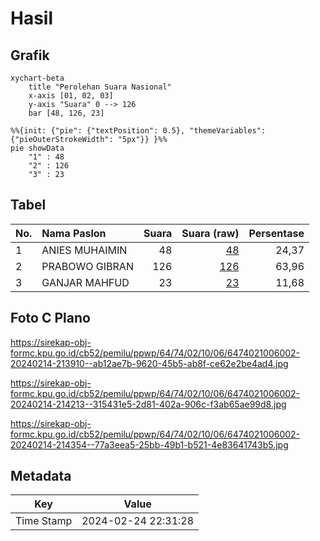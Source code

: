 # Hasil

## Grafik

```mermaid
xychart-beta
    title "Perolehan Suara Nasional"
    x-axis [01, 02, 03]
    y-axis "Suara" 0 --> 126
    bar [48, 126, 23]
```

```mermaid
%%{init: {"pie": {"textPosition": 0.5}, "themeVariables": {"pieOuterStrokeWidth": "5px"}} }%%
pie showData
    "1" : 48
    "2" : 126
    "3" : 23
```

## Tabel

| No. | Nama Paslon    | Suara | Suara (raw) | Persentase |
|:--- |:-------------- | -----:| -----------:| ----------:|
| 1   | ANIES MUHAIMIN | 48    | [48][p-1]   | 24,37      |
| 2   | PRABOWO GIBRAN | 126   | [126][p-2]  | 63,96      |
| 3   | GANJAR MAHFUD  | 23    | [23][p-3]   | 11,68      |


[p-1]: https://github.com/gigit-pemilu/pemilu-2024/blob/main/pilpres/hitung-suara/sub/64-kalimantan-timur/sub/74-kota-bontang/sub/02-bontang-selatan/sub/1006-tanjung-laut-indah/sub/002-tps/sub/paslon-1.txt
[p-2]: https://github.com/gigit-pemilu/pemilu-2024/blob/main/pilpres/hitung-suara/sub/64-kalimantan-timur/sub/74-kota-bontang/sub/02-bontang-selatan/sub/1006-tanjung-laut-indah/sub/002-tps/sub/paslon-2.txt
[p-3]: https://github.com/gigit-pemilu/pemilu-2024/blob/main/pilpres/hitung-suara/sub/64-kalimantan-timur/sub/74-kota-bontang/sub/02-bontang-selatan/sub/1006-tanjung-laut-indah/sub/002-tps/sub/paslon-3.txt

## Foto C Plano

https://sirekap-obj-formc.kpu.go.id/cb52/pemilu/ppwp/64/74/02/10/06/6474021006002-20240214-213910--ab12ae7b-9620-45b5-ab8f-ce62e2be4ad4.jpg

https://sirekap-obj-formc.kpu.go.id/cb52/pemilu/ppwp/64/74/02/10/06/6474021006002-20240214-214213--315431e5-2d81-402a-906c-f3ab65ae99d8.jpg

https://sirekap-obj-formc.kpu.go.id/cb52/pemilu/ppwp/64/74/02/10/06/6474021006002-20240214-214354--77a3eea5-25bb-49b1-b521-4e83641743b5.jpg


## Metadata

| Key        | Value               |
| ---------- | ------------------- |
| Time Stamp | 2024-02-24 22:31:28 |



